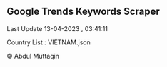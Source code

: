 

## Google Trends Keywords Scraper 
 
Last Update 13-04-2023 , 03:41:11

Country List :
VIETNAM.json



© Abdul Muttaqin 
